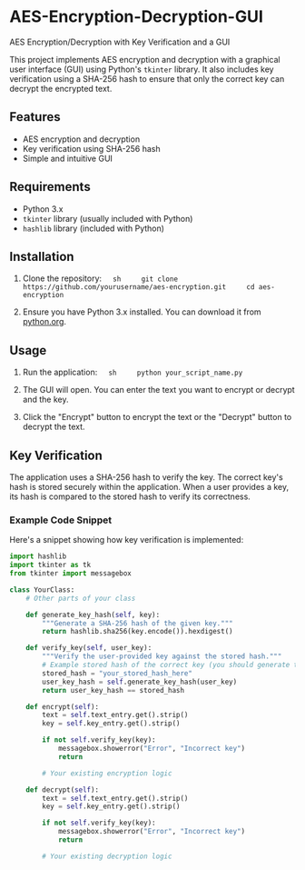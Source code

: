 # AES-Encryption-Decryption-GUI
AES Encryption/Decryption with Key Verification and a GUI

This project implements AES encryption and decryption with a graphical user interface (GUI) using Python's `tkinter` library. It also includes key verification using a SHA-256 hash to ensure that only the correct key can decrypt the encrypted text.

## Features

- AES encryption and decryption
- Key verification using SHA-256 hash
- Simple and intuitive GUI

## Requirements

- Python 3.x
- `tkinter` library (usually included with Python)
- `hashlib` library (included with Python)

## Installation

1. Clone the repository:
    ```sh
    git clone https://github.com/yourusername/aes-encryption.git
    cd aes-encryption
    ```

2. Ensure you have Python 3.x installed. You can download it from [python.org](https://www.python.org/).

## Usage

1. Run the application:
    ```sh
    python your_script_name.py
    ```

2. The GUI will open. You can enter the text you want to encrypt or decrypt and the key.

3. Click the "Encrypt" button to encrypt the text or the "Decrypt" button to decrypt the text.

## Key Verification

The application uses a SHA-256 hash to verify the key. The correct key's hash is stored securely within the application. When a user provides a key, its hash is compared to the stored hash to verify its correctness.

### Example Code Snippet

Here's a snippet showing how key verification is implemented:

```python
import hashlib
import tkinter as tk
from tkinter import messagebox

class YourClass:
    # Other parts of your class

    def generate_key_hash(self, key):
        """Generate a SHA-256 hash of the given key."""
        return hashlib.sha256(key.encode()).hexdigest()

    def verify_key(self, user_key):
        """Verify the user-provided key against the stored hash."""
        # Example stored hash of the correct key (you should generate this securely and store it)
        stored_hash = "your_stored_hash_here"
        user_key_hash = self.generate_key_hash(user_key)
        return user_key_hash == stored_hash

    def encrypt(self):
        text = self.text_entry.get().strip()
        key = self.key_entry.get().strip()

        if not self.verify_key(key):
            messagebox.showerror("Error", "Incorrect key")
            return

        # Your existing encryption logic

    def decrypt(self):
        text = self.text_entry.get().strip()
        key = self.key_entry.get().strip()

        if not self.verify_key(key):
            messagebox.showerror("Error", "Incorrect key")
            return

        # Your existing decryption logic
